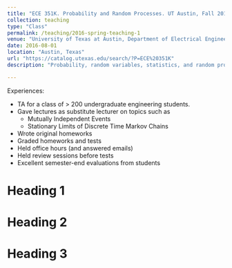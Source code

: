 ```yaml
---
title: "ECE 351K. Probability and Random Processes. UT Austin, Fall 2016"
collection: teaching
type: "Class"
permalink: /teaching/2016-spring-teaching-1
venue: "University of Texas at Austin, Department of Electrical Engineering"
date: 2016-08-01
location: "Austin, Texas"
url: "https://catalog.utexas.edu/search/?P=ECE%20351K"
description: "Probability, random variables, statistics, and random processes, including counting, independence, conditioning, expectation, density functions, distributions, law of large numbers, central limit theorem, confidence intervals, hypothesis testing, statistical estimation, stationary processes, Markov chains, and ergodicity. Three lecture hours a week for one semester."

---
```


Experiences:
+ TA for a class of > 200 undergraduate engineering students.
+ Gave lectures as substitute lecturer on topics such as
    - Mutually Independent Events
    - Stationary Limits of Discrete Time Markov Chains
+ Wrote original homeworks
+ Graded homeworks and tests
+ Held office hours (and answered emails)
+ Held review sessions before tests
+ Excellent semester-end evaluations from students






Heading 1
======

Heading 2
======

Heading 3
======
